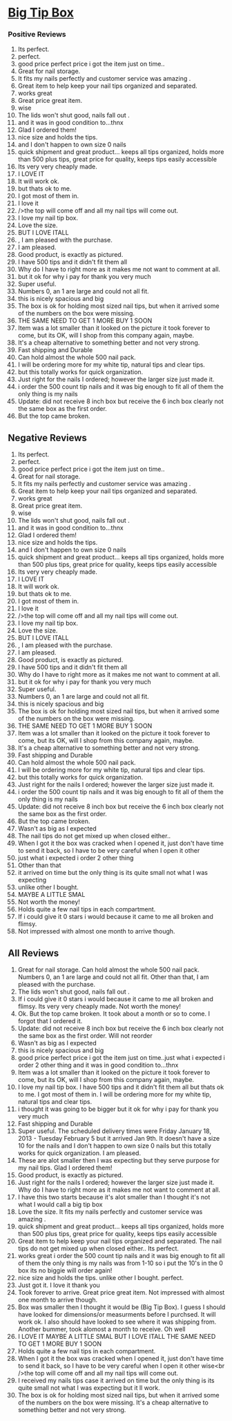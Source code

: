 # [Big Tip Box](https://products.checkmycream.com/products/Big-Tip-Box.html)

### Positive Reviews

<ol>
      <li>Its perfect.</li>
      <li>perfect.</li>
      <li>good price perfect price i got the item just on time..</li>
      <li>Great for nail storage.  </li>
      <li>It fits my nails perfectly and customer service was amazing .</li>
      <li>Great item to help keep your nail tips organized and separated.</li>
      <li>works great</li>
      <li>Great price great item.</li>
      <li>wise</li>
      <li>The lids won&#x27;t shut good, nails fall out .</li>
      <li>and it was in good condition to...thnx</li>
      <li>Glad I ordered them!</li>
      <li>nice size and holds the tips.</li>
      <li>and I don&#x27;t happen to own size 0 nails</li>
      <li>quick shipment and great product... keeps all tips organized, holds more than 500 plus tips, great price for quality, keeps tips easily accessible</li>
      <li>Its very very cheaply made.</li>
      <li>I LOVE IT  </li>
      <li>It will work ok.  </li>
      <li>but thats ok to me.</li>
      <li>I got most of them in.</li>
      <li>I love it</li>
      <li>/&gt;the top will come off and all my nail tips will come out.</li>
      <li>I love my nail tip box.</li>
      <li>Love the size.</li>
      <li>BUT I LOVE ITALL</li>
      <li>, I am pleased with the purchase.</li>
      <li>I am pleased.</li>
      <li>Good product, is exactly as pictured.</li>
      <li>I have 500 tips and it didn&#x27;t fit them all</li>
      <li>Why do I have to right more as it makes me not want to comment at all.</li>
      <li>but it ok for why i pay for thank you very much</li>
      <li>Super useful.</li>
      <li>Numbers 0, an 1 are large and could not all fit.  </li>
      <li>this is nicely spacious and big</li>
      <li>The box is ok for holding most sized nail tips, but when it arrived some of the numbers on the box were missing.  </li>
      <li>THE SAME NEED TO GET 1 MORE BUY 1 SOON</li>
      <li>Item was a lot smaller than it looked on the picture it took forever to come, but its OK, will I shop from this company again, maybe.</li>
      <li>It&#x27;s a cheap alternative to something better and not very strong.</li>
      <li>Fast shipping and Durable</li>
      <li>Can hold almost the whole 500 nail pack.  </li>
      <li>I will be ordering more for my white tip, natural tips and clear tips.</li>
      <li>but this totally works for quick organization.</li>
      <li>Just right for the nails I ordered; however the larger size just made it.  </li>
      <li>i order the 500 count tip nails and it was big enough to fit all of them the only thing is my nails</li>
      <li>Update: did not receive 8 inch box but receive  the 6 inch box clearly not the same box as the first order.</li>
      <li>But the top came broken.  </li>
</ol>


<h2>Negative Reviews</h2>
<ol>
<li> Its perfect.</li>
<li> perfect.</li>
<li> good price perfect price i got the item just on time..</li>
<li> Great for nail storage.  </li>
<li> It fits my nails perfectly and customer service was amazing .</li>
<li> Great item to help keep your nail tips organized and separated.</li>
<li> works great</li>
<li> Great price great item.</li>
<li> wise</li>
<li> The lids won&#x27;t shut good, nails fall out .</li>
<li> and it was in good condition to...thnx</li>
<li> Glad I ordered them!</li>
<li> nice size and holds the tips.</li>
<li> and I don&#x27;t happen to own size 0 nails</li>
<li> quick shipment and great product... keeps all tips organized, holds more than 500 plus tips, great price for quality, keeps tips easily accessible</li>
<li> Its very very cheaply made.</li>
<li> I LOVE IT  </li>
<li> It will work ok.  </li>
<li> but thats ok to me.</li>
<li> I got most of them in.</li>
<li> I love it</li>
<li> /&gt;the top will come off and all my nail tips will come out.</li>
<li> I love my nail tip box.</li>
<li> Love the size.</li>
<li> BUT I LOVE ITALL</li>
<li> , I am pleased with the purchase.</li>
<li> I am pleased.</li>
<li> Good product, is exactly as pictured.</li>
<li> I have 500 tips and it didn&#x27;t fit them all</li>
<li> Why do I have to right more as it makes me not want to comment at all.</li>
<li> but it ok for why i pay for thank you very much</li>
<li> Super useful.</li>
<li> Numbers 0, an 1 are large and could not all fit.  </li>
<li> this is nicely spacious and big</li>
<li> The box is ok for holding most sized nail tips, but when it arrived some of the numbers on the box were missing.  </li>
<li> THE SAME NEED TO GET 1 MORE BUY 1 SOON</li>
<li> Item was a lot smaller than it looked on the picture it took forever to come, but its OK, will I shop from this company again, maybe.</li>
<li> It&#x27;s a cheap alternative to something better and not very strong.</li>
<li> Fast shipping and Durable</li>
<li> Can hold almost the whole 500 nail pack.  </li>
<li> I will be ordering more for my white tip, natural tips and clear tips.</li>
<li> but this totally works for quick organization.</li>
<li> Just right for the nails I ordered; however the larger size just made it.  </li>
<li> i order the 500 count tip nails and it was big enough to fit all of them the only thing is my nails</li>
<li> Update: did not receive 8 inch box but receive  the 6 inch box clearly not the same box as the first order.</li>
<li> But the top came broken.  </li>
<li> Wasn&#x27;t as big as I expected</li>
<li> The nail tips do not get mixed up when closed either..</li>
<li> When I got it the box was cracked when I opened it, just don&#x27;t have time to send it back, so I have to be very careful when I open it other</li>
<li> just what i expected i order 2 other thing</li>
<li> Other than that</li>
<li> it arrived on time but the only thing is its quite small not what I was expecting</li>
<li> unlike other I bought.</li>
<li> MAYBE A LITTLE SMAL</li>
<li> Not worth the money!</li>
<li> Holds quite a few nail tips in each compartment.</li>
<li> If i could give it 0 stars i would because it came to me all broken and flimsy.</li>
<li> Not impressed with almost one month to arrive though.</li>
</ol>

<h2>All Reviews</h2>

<ol>
    <li> Great for nail storage.  Can hold almost the whole 500 nail pack.  Numbers 0, an 1 are large and could not all fit.  Other than that, I am pleased with the purchase.</li>
    <li> The lids won&#x27;t shut good, nails fall out .</li>
    <li> If i could give it 0 stars i would because it came to me all broken and flimsy. Its very very cheaply made. Not worth the money!</li>
    <li> Ok.  But the top came broken.  It took about a month or so to come.  I forgot that I ordered it.</li>
    <li> Update: did not receive 8 inch box but receive  the 6 inch box clearly not the same box as the first order. Will not reorder</li>
    <li> Wasn&#x27;t as big as I expected</li>
    <li> this is nicely spacious and big</li>
    <li> good price perfect price i got the item just on time..just what i expected i order 2 other thing and it was in good condition to...thnx</li>
    <li> Item was a lot smaller than it looked on the picture it took forever to come, but its OK, will I shop from this company again, maybe.</li>
    <li> I love my nail tip box. I have 500 tips and it didn&#x27;t fit them all but thats ok to me. I got most of them in. I will be ordering more for my white tip, natural tips and clear tips.</li>
    <li> i thought it was going to be bigger but it ok for why i pay for thank you very much</li>
    <li> Fast shipping and Durable</li>
    <li> Super useful. The scheduled delivery times were  Friday January 18, 2013 - Tuesday February 5 but it arrived Jan 9th. It doesn&#x27;t have a size 10 for the nails and I don&#x27;t happen to own size 0 nails but this totally works for quick organization. I am pleased.</li>
    <li> These are alot smaller then I was expecting but they serve purpose for my nail tips. Glad I ordered them!</li>
    <li> Good product, is exactly as pictured.</li>
    <li> Just right for the nails I ordered; however the larger size just made it.  Why do I have to right more as it makes me not want to comment at all.</li>
    <li> I have this two starts because it&#x27;s alot smaller than I thought it&#x27;s not what I would call a big tip box</li>
    <li> Love the size. It fits my nails perfectly and customer service was amazing .</li>
    <li> quick shipment and great product... keeps all tips organized, holds more than 500 plus tips, great price for quality, keeps tips easily accessible</li>
    <li> Great item to help keep your nail tips organized and separated. The nail tips do not get mixed up when closed either.. Its perfect.</li>
    <li> works great i order the 500 count tip nails and it was big enough to fit all of them the only thing is my nails was from 1-10 so i put the 10&#x27;s in the 0 box its no biggie will order again!</li>
    <li> nice size and holds the tips. unlike other I bought. perfect.</li>
    <li> Just got it. I love it thank you</li>
    <li> Took forever to arrive. Great price great item. Not impressed with almost one month to arrive though.</li>
    <li> Box was smaller then I thought it would be (Big Tip Box). I guess I should have looked for dimensions/or measurments before I purchsed. It will work ok.  I also should have looked to see where it was shipping from. Another bummer, took alomost a month to receive. Oh well</li>
    <li> I LOVE IT  MAYBE A LITTLE SMAL BUT I LOVE ITALL THE SAME NEED TO GET 1 MORE BUY 1 SOON</li>
    <li> Holds quite a few nail tips in each compartment.</li>
    <li> When I got it the box was cracked when I opened it, just don&#x27;t have time to send it back, so I have to be very careful when I open it other wise&lt;br /&gt;the top will come off and all my nail tips will come out.</li>
    <li> I received my nails tips case it arrived on time but the only thing is its quite small not what I was expecting but it ll work.</li>
    <li> The box is ok for holding most sized nail tips, but when it arrived some of the numbers on the box were missing.  It&#x27;s a cheap alternative to something better and not very strong.</li>
</ol>




